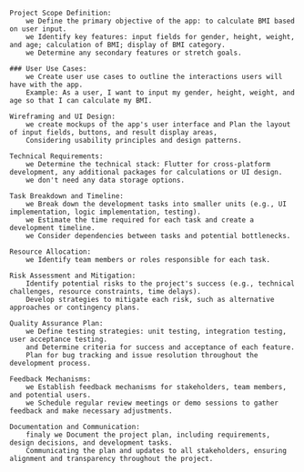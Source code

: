     Project Scope Definition:
        we Define the primary objective of the app: to calculate BMI based on user input.
        we Identify key features: input fields for gender, height, weight, and age; calculation of BMI; display of BMI category.
        we Determine any secondary features or stretch goals.

    ### User Use Cases:
        we Create user use cases to outline the interactions users will have with the app.
        Example: As a user, I want to input my gender, height, weight, and age so that I can calculate my BMI.

    Wireframing and UI Design:
        we create mockups of the app's user interface and Plan the layout of input fields, buttons, and result display areas,
        Considering usability principles and design patterns.

    Technical Requirements:
        we Determine the technical stack: Flutter for cross-platform development, any additional packages for calculations or UI design.
        we don't need any data storage options.

    Task Breakdown and Timeline:
        we Break down the development tasks into smaller units (e.g., UI implementation, logic implementation, testing).
        we Estimate the time required for each task and create a development timeline.
        we Consider dependencies between tasks and potential bottlenecks.

    Resource Allocation:
        we Identify team members or roles responsible for each task.

    Risk Assessment and Mitigation:
        Identify potential risks to the project's success (e.g., technical challenges, resource constraints, time delays).
        Develop strategies to mitigate each risk, such as alternative approaches or contingency plans.

    Quality Assurance Plan:
        we Define testing strategies: unit testing, integration testing, user acceptance testing.
        and Determine criteria for success and acceptance of each feature.
        Plan for bug tracking and issue resolution throughout the development process.

    Feedback Mechanisms:
        we Establish feedback mechanisms for stakeholders, team members, and potential users.
        we Schedule regular review meetings or demo sessions to gather feedback and make necessary adjustments.

    Documentation and Communication:
        finaly we Document the project plan, including requirements, design decisions, and development tasks.
        Communicating the plan and updates to all stakeholders, ensuring alignment and transparency throughout the project.
